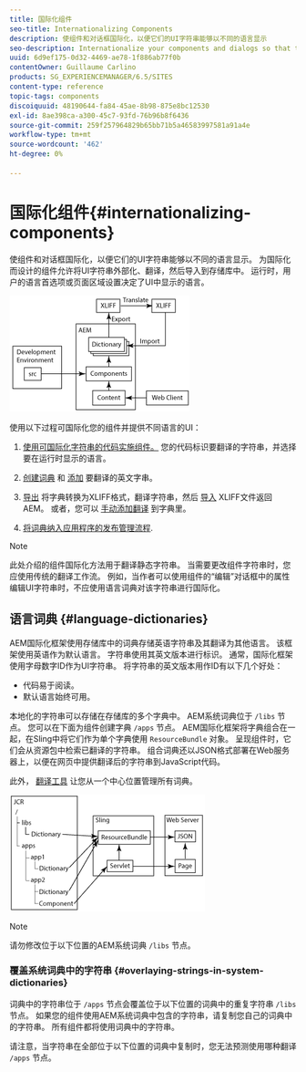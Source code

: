 ```yaml
---
title: 国际化组件
seo-title: Internationalizing Components
description: 使组件和对话框国际化，以便它们的UI字符串能够以不同的语言显示
seo-description: Internationalize your components and dialogs so that their UI strings can be presented in different languages
uuid: 6d9ef175-0d32-4469-ae78-1f886ab77f0b
contentOwner: Guillaume Carlino
products: SG_EXPERIENCEMANAGER/6.5/SITES
content-type: reference
topic-tags: components
discoiquuid: 48190644-fa84-45ae-8b98-875e8bc12530
exl-id: 8ae398ca-a300-45c7-93fd-76b96b8f6436
source-git-commit: 259f257964829b65bb71b5a46583997581a91a4e
workflow-type: tm+mt
source-wordcount: '462'
ht-degree: 0%

---
```


# 国际化组件{#internationalizing-components}

使组件和对话框国际化，以便它们的UI字符串能够以不同的语言显示。 为国际化而设计的组件允许将UI字符串外部化、翻译，然后导入到存储库中。 运行时，用户的语言首选项或页面区域设置决定了UI中显示的语言。

![chlimage_1-9](assets/chlimage_1-9a.png)

使用以下过程可国际化您的组件并提供不同语言的UI：

1. [使用可国际化字符串的代码实施组件。](/help/sites-developing/i18n-dev.md) 您的代码标识要翻译的字符串，并选择要在运行时显示的语言。
1. [创建词典](/help/sites-developing/i18n-translator.md#creating-a-dictionary) 和 [添加](/help/sites-developing/i18n-translator.md#adding-changing-and-removing-strings) 要翻译的英文字串。

1. [导出](/help/sites-developing/i18n-translator.md#exporting-a-dictionary) 将字典转换为XLIFF格式，翻译字符串，然后 [导入](/help/sites-developing/i18n-translator.md#importing-a-dictionary) XLIFF文件返回AEM。 或者，您可以 [手动添加翻译](/help/sites-developing/i18n-translator.md#editing-translated-strings) 到字典里。

1. [将词典纳入应用程序的发布管理流程](/help/sites-developing/i18n-translator.md#publishing-dictionaries).

>[!NOTE]
>
>此处介绍的组件国际化方法用于翻译静态字符串。 当需要更改组件字符串时，您应使用传统的翻译工作流。 例如，当作者可以使用组件的“编辑”对话框中的属性编辑UI字符串时，不应使用语言词典对该字符串进行国际化。

## 语言词典 {#language-dictionaries}

AEM国际化框架使用存储库中的词典存储英语字符串及其翻译为其他语言。 该框架使用英语作为默认语言。 字符串使用其英文版本进行标识。 通常，国际化框架使用字母数字ID作为UI字符串。 将字符串的英文版本用作ID有以下几个好处：

* 代码易于阅读。
* 默认语言始终可用。

本地化的字符串可以存储在存储库的多个字典中。 AEM系统词典位于 `/libs` 节点。 您可以在下面为组件创建字典 `/apps` 节点。 AEM国际化框架将字典组合在一起，在Sling中将它们作为单个字典使用 `ResourceBundle` 对象。 呈现组件时，它们会从资源包中检索已翻译的字符串。 组合词典还以JSON格式部署在Web服务器上，以便在网页中提供翻译后的字符串到JavaScript代码。

此外， [翻译工具](/help/sites-developing/i18n-translator.md) 让您从一个中心位置管理所有词典。

![chlimage_1-10](assets/chlimage_1-10a.png)

>[!NOTE]
>
>请勿修改位于以下位置的AEM系统词典 `/libs` 节点。

### 覆盖系统词典中的字符串 {#overlaying-strings-in-system-dictionaries}

词典中的字符串位于 `/apps` 节点会覆盖位于以下位置的词典中的重复字符串 `/libs` 节点。 如果您的组件使用AEM系统词典中包含的字符串，请复制您自己的词典中的字符串。 所有组件都将使用词典中的字符串。

请注意，当字符串在全部位于以下位置的词典中复制时，您无法预测使用哪种翻译 `/apps` 节点。
